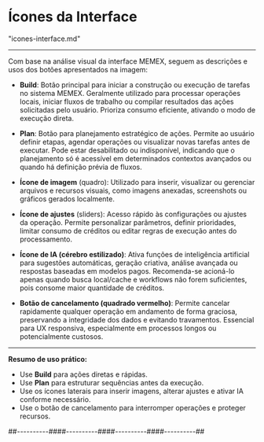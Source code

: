 # Ícones da Interface
"icones-interface.md"

---

Com base na análise visual da interface MEMEX, seguem as descrições e usos dos botões apresentados na imagem:

- **Build**: Botão principal para iniciar a construção ou execução de tarefas no sistema MEMEX. Geralmente utilizado para processar operações locais, iniciar fluxos de trabalho ou compilar resultados das ações solicitadas pelo usuário. Prioriza consumo eficiente, ativando o modo de execução direta.

- **Plan**: Botão para planejamento estratégico de ações. Permite ao usuário definir etapas, agendar operações ou visualizar novas tarefas antes de executar. Pode estar desabilitado ou indisponível, indicando que o planejamento só é acessível em determinados contextos avançados ou quando há definição prévia de fluxos.

- **Ícone de imagem** (quadro): Utilizado para inserir, visualizar ou gerenciar arquivos e recursos visuais, como imagens anexadas, screenshots ou gráficos gerados localmente.

- **Ícone de ajustes** (sliders): Acesso rápido às configurações ou ajustes da operação. Permite personalizar parâmetros, definir prioridades, limitar consumo de créditos ou editar regras de execução antes do processamento.

- **Ícone de IA (cérebro estilizado)**: Ativa funções de inteligência artificial para sugestões automáticas, geração criativa, análise avançada ou respostas baseadas em modelos pagos. Recomenda-se acioná-lo apenas quando busca local/cache e workflows não forem suficientes, pois consome maior quantidade de créditos.

- **Botão de cancelamento (quadrado vermelho)**: Permite cancelar rapidamente qualquer operação em andamento de forma graciosa, preservando a integridade dos dados e evitando travamentos. Essencial para UX responsiva, especialmente em processos longos ou potencialmente custosos.

***

**Resumo de uso prático:**

- Use **Build** para ações diretas e rápidas.
- Use **Plan** para estruturar sequências antes da execução.
- Use os ícones laterais para inserir imagens, alterar ajustes e ativar IA conforme necessário.
- Use o botão de cancelamento para interromper operações e proteger recursos.

##----------####----------####----------####----------##
